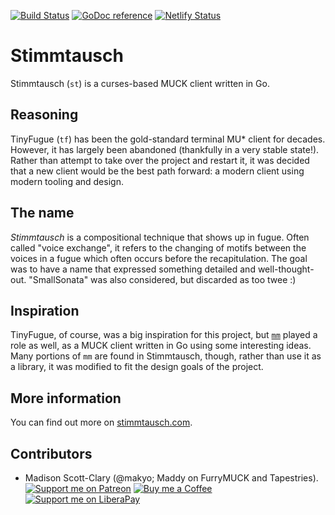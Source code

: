 [![Build Status](https://travis-ci.org/makyo/stimmtausch.svg?branch=master)](https://travis-ci.org/makyo/stimmtausch)
[![GoDoc reference](https://godoc.org/github.com/makyo/st?status.svg)](https://godoc.org/github.com/makyo/st)
[![Netlify Status](https://api.netlify.com/api/v1/badges/5d1d3d2e-6fd3-4562-af33-70ac71eeb4eb/deploy-status)](https://app.netlify.com/sites/practical-bell-8414a4/deploys)

# Stimmtausch

Stimmtausch (`st`) is a curses-based MUCK client written in Go.

## Reasoning

TinyFugue (`tf`) has been the gold-standard terminal MU\* client for decades. However, it has largely been abandoned (thankfully in a very stable state!). Rather than attempt to take over the project and restart it, it was decided that a new client would be the best path forward: a modern client using modern tooling and design.

## The name

*Stimmtausch* is a compositional technique that shows up in fugue. Often called "voice exchange", it refers to the changing of motifs between the voices in a fugue which often occurs before the recapitulation. The goal was to have a name that expressed something detailed and well-thought-out. "SmallSonata" was also considered, but discarded as too twee :)

## Inspiration

TinyFugue, of course, was a big inspiration for this project, but [`mm`](https://github.com/onlyhavecans/mm) played a role as well, as a MUCK client written in Go using some interesting ideas. Many portions of `mm` are found in Stimmtausch, though, rather than use it as a library, it was modified to fit the design goals of the project.

## More information

You can find out more on [stimmtausch.com](https://stimmtausch.com).

## Contributors

* Madison Scott-Clary (@makyo; Maddy on FurryMUCK and Tapestries).  
  [![Support me on Patreon](https://img.shields.io/badge/patreon-support-%23222222.svg)](https://patreon.com/makyo)
  [![Buy me a Coffee](https://img.shields.io/badge/patreon-support-%23222222.svg)](https://ko-fi.com/drabmakyo)
  [![Support me on LiberaPay](https://img.shields.io/badge/liberapay-support-%23222222.svg)](https://liberapay.com/makyo)
